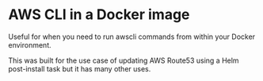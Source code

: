 # AWS CLI in a Docker image

Useful for when you need to run awscli commands from within your Docker environment.

This was built for the use case of updating AWS Route53 using a Helm post-install task but it has many other uses.
